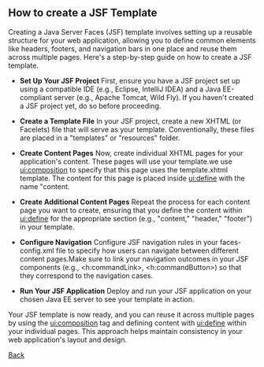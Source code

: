 ## How to create a JSF Template

Creating a Java Server Faces (JSF) template involves setting up a reusable structure for your web application, allowing you to define common elements like headers, footers, and navigation bars in one place and reuse them across multiple pages. Here's a step-by-step guide on how to create a JSF template.

* **Set Up Your JSF Project**
First, ensure you have a JSF project set up using a compatible IDE (e.g., Eclipse, IntelliJ IDEA) and a Java EE-compliant server (e.g., Apache Tomcat, Wild Fly). If you haven't created a JSF project yet, do so before proceeding.

* **Create a Template File**
In your JSF project, create a new XHTML (or Facelets) file that will serve as your template. Conventionally, these files are placed in a "templates" or "resources" folder. 

* **Create Content Pages**
Now, create individual XHTML pages for your application's content. These pages will use your template.we use <ui:composition> to specify that this page uses the template.xhtml template. The content for this page is placed inside <ui:define> with the name "content.

* **Create Additional Content Pages**
Repeat the process for each content page you want to create, ensuring that you define the content within <ui:define> for the appropriate section (e.g., "content," "header," "footer") in your template.

* **Configure Navigation**
Configure JSF navigation rules in your faces-config.xml file to specify how users can navigate between different content pages.Make sure to link your navigation outcomes in your JSF components (e.g., <h:commandLink>, <h:commandButton>) so that they correspond to the navigation cases.

* **Run Your JSF Application**
Deploy and run your JSF application on your chosen Java EE server to see your template in action.

Your JSF template is now ready, and you can reuse it across multiple pages by using the <ui:composition> tag and defining content with <ui:define> within your individual pages. This approach helps maintain consistency in your web application's layout and design.



[Back](https://github.com/hmislk/hmis/wiki)
